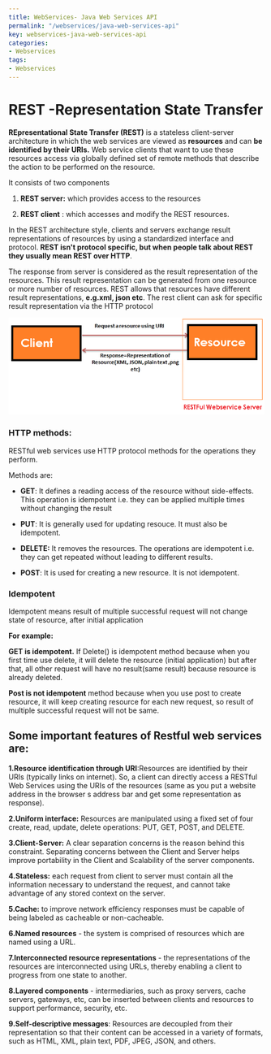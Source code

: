 ```yaml
---
title: WebServices- Java Web Services API
permalink: "/webservices/java-web-services-api"
key: webservices-java-web-services-api
categories:
- Webservices
tags:
- Webservices
---
```


REST -Representation State Transfer
======================================

**REpresentational State Transfer (REST)** is a stateless client-server
architecture in which the web services are viewed as **resources** and can **be identified by their URIs.** Web service clients that want to use these resources
access via globally defined set of remote methods that describe the action to be
performed on the resource.

It consists of two components

1.  **REST server:** which provides access to the resources

2.  **REST client** : which accesses and modify the REST resources.

In the REST architecture style, clients and servers exchange result
representations of resources by using a standardized interface and
protocol. **REST isn't protocol specific, but when people talk about REST they
usually mean REST over HTTP**.

The response from server is considered as the result representation of the
resources. This result representation can be generated from one resource or more
number of resources. REST allows that resources have different result
representations, **e.g.xml, json etc**. The rest client can ask for specific
result representation via the HTTP protocol

![E:\\users\\Kaveti_s\\Desktop\\t.png](media/508b5db86ee49feabf871ae6676d9391.png)

### HTTP methods: 

RESTful web services use HTTP protocol methods for the operations they perform.

Methods are:

-   **GET**: It defines a reading access of the resource without side-effects.
    This operation is idempotent i.e. they can be applied multiple times without
    changing the result

-   **PUT**:  It is generally used for updating resouce. It must also be
    idempotent.

-   **DELETE:** It removes the resources. The operations are idempotent i.e.
    they can get repeated without leading to different results.

-   **POST**: It is used for creating a new resource. It is not idempotent.

### Idempotent

Idempotent means result of multiple successful request will not change state of
resource, after initial application

**For example:**

**GET is idempotent.** If Delete() is idempotent method because when you first
time use delete, it will delete the resource (initial application) but after
that, all other request will have no result(same result) because resource is
already deleted.

**Post is not idempotent** method because when you use post to create resource,
it will keep creating resource for each new request, so result of multiple
successful request will not be same.

## Some important features of Restful web services are:

**1.Resource identification through URI**:Resources are identified by their URIs
(typically links on internet). So, a client can directly access a RESTful Web
Services using the URIs of the resources (same as you put a website address in
the browser  s address bar and get some representation as response).

**2.Uniform interface:** Resources are manipulated using a fixed set of four
create, read, update, delete operations: PUT, GET, POST, and DELETE.

**3.Client-Server:** A clear separation concerns is the reason behind this
constraint. Separating concerns between the Client and Server helps improve
portability in the Client and Scalability of the server components.

**4.Stateless:** each request from client to server must contain all the
information necessary to understand the request, and cannot take advantage of
any stored context on the server.

**5.Cache:** to improve network efficiency responses must be capable of being
labeled as cacheable or non-cacheable.

**6.Named resources** - the system is comprised of resources which are named
using a URL.

**7.Interconnected resource representations** - the representations of the
resources are interconnected using URLs, thereby enabling a client to progress
from one state to another.

**8.Layered components** - intermediaries, such as proxy servers, cache servers,
gateways, etc, can be inserted between clients and resources to support
performance, security, etc.

**9.Self-descriptive messages**: Resources are decoupled from their
representation so that their content can be accessed in a variety of formats,
such as HTML, XML, plain text, PDF, JPEG, JSON, and others.

